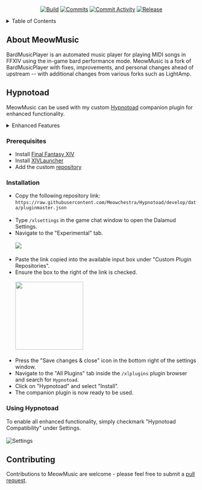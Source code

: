 <p align="center">
  <!-- Build & commit activity -->
  <a href="https://github.com/Meowchestra/MeowMusic/actions/workflows/Build.yml">
    <img src="https://img.shields.io/github/actions/workflow/status/Meowchestra/MeowMusic/Build.yml?branch=no-remote&style=for-the-badge" alt="Build"/></a>
  <a href="https://github.com/Meowchestra/MeowMusic/commits/no-remote">
    <img src="https://img.shields.io/github/last-commit/Meowchestra/MeowMusic/no-remote?color=00D162&style=for-the-badge" alt="Commits"/></a>
   <a href="https://github.com/Meowchestra/MeowMusic/commits/no-remote">
    <img src="https://img.shields.io/github/commit-activity/m/Meowchestra/MeowMusic?color=00D162&style=for-the-badge" alt="Commit Activity"/></a>
  <a href="https://github.com/Meowchestra/MeowMusic/releases">
    <img src="https://img.shields.io/github/v/tag/Meowchestra/MeowMusic?label=Release&logo=git&logoColor=ffffff&style=for-the-badge" alt="Release"/></a>
</p>

<details>
  <summary>Table of Contents</summary>
  <ol>
    <li><a href="#about">About MeowMusic</a></li>
    <li><a href="#plugin">Hypnotoad</a>
      <ul>
        <li><a href="#prerequisites">Prerequisites</a></li>
        <li><a href="#installation">Installation</a></li>
        <li><a href="#usage">Using Hypnotoad </a></li>
      </ul></li>
    <li><a href="#contributing">Contributing</a></li>
  </ol>
</details>

<section id="about">

# About MeowMusic
  <p> BardMusicPlayer is an automated music player for playing MIDI songs in FFXIV using the in-game bard performance mode. MeowMusic is a fork of BardMusicPlayer with fixes, improvements, and personal changes ahead of upstream -- with additional changes from various forks such as LightAmp.</p>
</section>

<section id="plugin">

# Hypnotoad
MeowMusic can be used with my custom <a href="https://github.com/Meowchestra/Hypnotoad">Hypnotoad</a> companion plugin for enhanced functionality.

<details>
<summary>Enhanced Features</summary>

    * Output lyrics.
    * Chat while performing.
    * Direct instrument open & close.
    * Direct ensemble ready / accept.
    * Improved note playing.
    * Set graphics toggle.
    
    And much more!
</details>
</section>

<section id="prerequisites">

### Prerequisites

* Install <a href="https://www.finalfantasyxiv.com/" alt="Final Fantasy XIV">Final Fantasy XIV</a>
* Install <a href="https://github.com/goatcorp/FFXIVQuickLauncher#how-to-install-the-launcher" alt="XIVLauncher">XIVLauncher</a>
* Add the custom <a href="#installation" alt="repository">repository</a>
</section>

<section id="installation">

### Installation
* Copy the following repository link: <br>
  `https://raw.githubusercontent.com/Meowchestra/Hypnotoad/develop/data/pluginmaster.json` <br><br>
* Type `/xlsettings` in the game chat window to open the Dalamud Settings.
* Navigate to the "Experimental" tab.
  <br><br><a><img src="https://i.imgur.com/FDlwtbe.png" /></a><br><br>
* Paste the link copied into the available input box under "Custom Plugin Repositories".
* Ensure the box to the right of the link is checked.
  <br><br><a><img src="https://i.imgur.com/Ifjc3X5.png" height="180" /></a><br><br>
* Press the "Save changes & close" icon in the bottom right of the settings window.
* Navigate to the "All Plugins" tab inside the `/xlplugins` plugin browser and search for `Hypnotoad`.
* Click on "Hypnotoad" and select "Install".
* The companion plugin is now ready to be used.
</section>


<section id="usage">

### Using Hypnotoad
To enable all enhanced functionality, simply checkmark "Hypnotoad Compatibility" under Settings.
  <br><br><a><img src="https://i.imgur.com/yIOV4YA.png" alt="Settings"/></a><br>
</section>

<section id="contributing">

# Contributing
Contributions to MeowMusic are welcome - please feel free to submit a [pull request](https://github.com/Meowchestra/MeowMusic/pulls).
</section>
